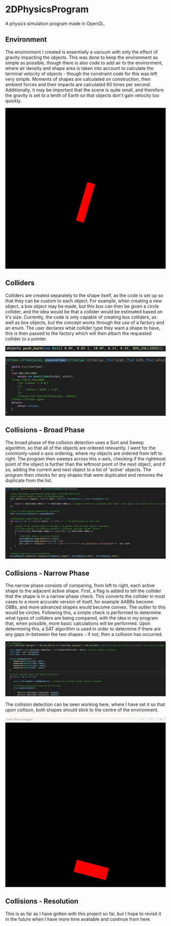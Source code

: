 # 2DPhysicsProgram
 
A physics simulation program made in OpenGL.


## Environment

The environment I created is essentially a vacuum with only the effect of gravity impacting the objects.
This was done to keep the environment as simple as possible, though there is also code to add air to 
the environment, where air density and shape area is taken into account to calculate the terminal
velocity of objects - though the constraint code for this was left very simple. 
Moments of shapes are calculated on construction, then ambient forces and their impacts are calculated 60
times per second. Additionally, it may be important that the scene is quite small, and therefore the 
gravity is set to a tenth of Earth so that objects don't gain velocity too quickly.

![](https://github.com/DragonKJM/2DPhysicsProgram/blob/main/Media/2DPhysicsProgram_82Z6m3j9nP.gif)


## Colliders

Colliders are created separately to the shape itself, as the code is set up so that they can be custom
to each object. For example, when creating a new object, a box object may be made, but this box can 
then be given a circle collider, and the idea would be that a collider would be estimated based on it's
size. Currently, the code is only capable of creating box colliders, as well as box objects, but the 
concept works through the use of a factory and an enum. The user declares what collider type they want
a shape to have, this is then passed to the factory which will then attach the requested collider to
a pointer. 

![](https://github.com/DragonKJM/2DPhysicsProgram/blob/main/Media/Screenshot1.jpg)

![](https://github.com/DragonKJM/2DPhysicsProgram/blob/main/Media/Screenshot2.jpg)


## Collisions - Broad Phase

The broad phase of the collision detection uses a Sort and Sweep algorithm, so that all of the
objects are ordered relevantly. I went for the commonly-used x-axis ordering, where my objects are 
ordered from left to right. The program then sweeps across this x-axis, checking if the rightmost
point of the object is further than the leftmost point of the next object, and if so, adding the
current and next object to a list of 'active' objects. The program then checks for any shapes 
that were duplicated and removes the duplicate from the list.

![](https://github.com/DragonKJM/2DPhysicsProgram/blob/main/Media/Screenshot3.jpg)


## Collisions - Narrow Phase

The narrow phase consists of comparing, from left to right, each active shape to the adjacent active 
shape. First, a flag is added to tell the collider that the shape is in a narrow phase check. This 
converts the collider in most cases to a more accurate version of itself, for example AABBs become 
OBBs, and more advanced shapes would become convex. The outlier to this would be circles.
Following this, a simple check is performed to determine what types of colliders are being compared,
with the idea in my program that, when possible, more basic calculations will be performed. 
Upon determining this, a SAT algorithm is used in order to determine if there are any gaps in-between
the two shapes - if not, then a collision has occurred. 

![](https://github.com/DragonKJM/2DPhysicsProgram/blob/main/Media/Screenshot4.jpg)

The collision detection can be seen working here, where I have set it so that upon collison, both
shapes should stick to the centre of the environment.

![](https://github.com/DragonKJM/2DPhysicsProgram/blob/main/Media/devenv_RXJt461zjW.gif)


## Collisions - Resolution

This is as far as I have gotten with this project so far, but I hope to revisit it in the future
when I have more time available and continue from here.
